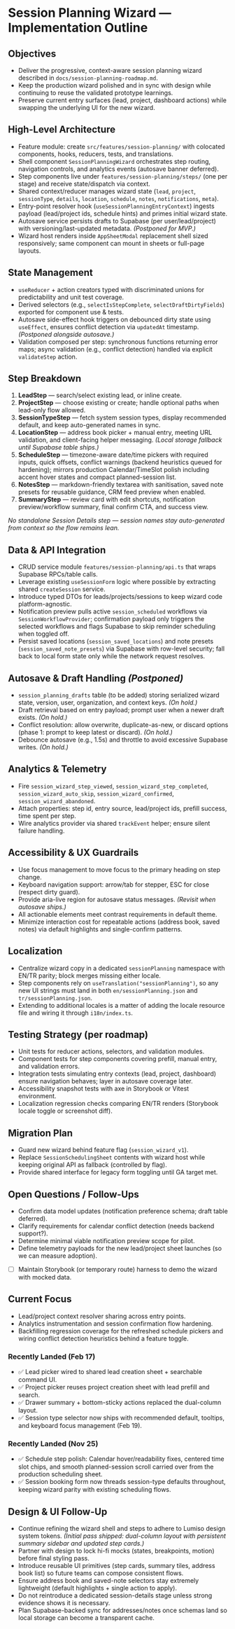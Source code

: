 # Session Planning Wizard — Implementation Outline

## Objectives
- Deliver the progressive, context-aware session planning wizard described in `docs/session-planning-roadmap.md`.
- Keep the production wizard polished and in sync with design while continuing to reuse the validated prototype learnings.
- Preserve current entry surfaces (lead, project, dashboard actions) while swapping the underlying UI for the new wizard.

## High-Level Architecture
- Feature module: create `src/features/session-planning/` with colocated components, hooks, reducers, tests, and translations.
- Shell component `SessionPlanningWizard` orchestrates step routing, navigation controls, and analytics events (autosave banner deferred).
- Step components live under `features/session-planning/steps/` (one per stage) and receive state/dispatch via context.
- Shared context/reducer manages wizard state (`lead`, `project`, `sessionType`, `details`, `location`, `schedule`, `notes`, `notifications`, `meta`).
- Entry-point resolver hook (`useSessionPlanningEntryContext`) ingests payload (lead/project ids, schedule hints) and primes initial wizard state.
- Autosave service persists drafts to Supabase (per user/lead/project) with versioning/last-updated metadata. *(Postponed for MVP.)*
- Wizard host renders inside `AppSheetModal` replacement shell sized responsively; same component can mount in sheets or full-page layouts.

## State Management
- `useReducer` + action creators typed with discriminated unions for predictability and unit test coverage.
- Derived selectors (e.g., `selectIsStepComplete`, `selectDraftDirtyFields`) exported for component use & tests.
- Autosave side-effect hook triggers on debounced dirty state using `useEffect`, ensures conflict detection via `updatedAt` timestamp. *(Postponed alongside autosave.)*
- Validation composed per step: synchronous functions returning error maps; async validation (e.g., conflict detection) handled via explicit `validateStep` action.

## Step Breakdown
1. **LeadStep** — search/select existing lead, or inline create.
2. **ProjectStep** — choose existing or create; handle optional paths when lead-only flow allowed.
3. **SessionTypeStep** — fetch system session types, display recommended default, and keep auto-generated names in sync.
4. **LocationStep** — address book picker + manual entry, meeting URL validation, and client-facing helper messaging. *(Local storage fallback until Supabase table ships.)*
5. **ScheduleStep** — timezone-aware date/time pickers with required inputs, quick offsets, conflict warnings (backend heuristics queued for hardening); mirrors production Calendar/TimeSlot polish including accent hover states and compact planned-session list.
6. **NotesStep** — markdown-friendly textarea with sanitisation, saved note presets for reusable guidance, CRM feed preview when enabled.
7. **SummaryStep** — review card with edit shortcuts, notification preview/workflow summary, final confirm CTA, and success view.

*No standalone Session Details step — session names stay auto-generated from context so the flow remains lean.*

## Data & API Integration
- CRUD service module `features/session-planning/api.ts` that wraps Supabase RPCs/table calls.
- Leverage existing `useSessionForm` logic where possible by extracting shared `createSession` service.
- Introduce typed DTOs for leads/projects/sessions to keep wizard code platform-agnostic.
- Notification preview pulls active `session_scheduled` workflows via `SessionWorkflowProvider`; confirmation payload only triggers the selected workflows and flags Supabase to skip reminder scheduling when toggled off.
- Persist saved locations (`session_saved_locations`) and note presets (`session_saved_note_presets`) via Supabase with row-level security; fall back to local form state only while the network request resolves.

## Autosave & Draft Handling *(Postponed)*
- `session_planning_drafts` table (to be added) storing serialized wizard state, version, user, organization, and context keys. *(On hold.)*
- Draft retrieval based on entry payload; prompt user when a newer draft exists. *(On hold.)*
- Conflict resolution: allow overwrite, duplicate-as-new, or discard options (phase 1: prompt to keep latest or discard). *(On hold.)*
- Debounce autosave (e.g., 1.5s) and throttle to avoid excessive Supabase writes. *(On hold.)*

## Analytics & Telemetry
- Fire `session_wizard_step_viewed`, `session_wizard_step_completed`, `session_wizard_auto_skip`, `session_wizard_confirmed`, `session_wizard_abandoned`.
- Attach properties: step id, entry source, lead/project ids, prefill success, time spent per step.
- Wire analytics provider via shared `trackEvent` helper; ensure silent failure handling.

## Accessibility & UX Guardrails
- Use focus management to move focus to the primary heading on step change.
- Keyboard navigation support: arrow/tab for stepper, ESC for close (respect dirty guard).
- Provide aria-live region for autosave status messages. *(Revisit when autosave ships.)*
- All actionable elements meet contrast requirements in default theme.
- Minimize interaction cost for repeatable actions (address book, saved notes) via default highlights and single-confirm patterns.

## Localization
- Centralize wizard copy in a dedicated `sessionPlanning` namespace with EN/TR parity; block merges missing either locale.
- Step components rely on `useTranslation("sessionPlanning")`, so any new UI strings must land in both `en/sessionPlanning.json` and `tr/sessionPlanning.json`.
- Extending to additional locales is a matter of adding the locale resource file and wiring it through `i18n/index.ts`.

## Testing Strategy (per roadmap)
- Unit tests for reducer actions, selectors, and validation modules.
- Component tests for step components covering prefill, manual entry, and validation errors.
- Integration tests simulating entry contexts (lead, project, dashboard) ensure navigation behaves; layer in autosave coverage later.
- Accessibility snapshot tests with axe in Storybook or Vitest environment.
- Localization regression checks comparing EN/TR renders (Storybook locale toggle or screenshot diff).

## Migration Plan
- Guard new wizard behind feature flag (`session_wizard_v1`).
- Replace `SessionSchedulingSheet` contents with wizard host while keeping original API as fallback (controlled by flag).
- Provide shared interface for legacy form toggling until GA target met.

## Open Questions / Follow-Ups
- Confirm data model updates (notification preference schema; draft table deferred).
- Clarify requirements for calendar conflict detection (needs backend support?).
- Determine minimal viable notification preview scope for pilot.
- Define telemetry payloads for the new lead/project sheet launches (so we can measure adoption).

- [ ] Maintain Storybook (or temporary route) harness to demo the wizard with mocked data.

## Current Focus
- Lead/project context resolver sharing across entry points.
- Analytics instrumentation and session confirmation flow hardening.
- Backfilling regression coverage for the refreshed schedule pickers and wiring conflict detection heuristics behind a feature toggle.

### Recently Landed (Feb 17)
- ✅ Lead picker wired to shared lead creation sheet + searchable command UI.
- ✅ Project picker reuses project creation sheet with lead prefill and search.
- ✅ Drawer summary + bottom-sticky actions replaced the dual-column layout.
- ✅ Session type selector now ships with recommended default, tooltips, and keyboard focus management (Feb 19).

### Recently Landed (Nov 25)
- ✅ Schedule step polish: Calendar hover/readability fixes, centered time slot chips, and smooth planned-session scroll carried over from the production scheduling sheet.
- ✅ Session booking form now threads session-type defaults throughout, keeping wizard parity with existing scheduling flows.

## Design & UI Follow-Up
- Continue refining the wizard shell and steps to adhere to Lumiso design system tokens. *(Initial pass shipped: dual-column layout with persistent summary sidebar and updated step cards.)*
- Partner with design to lock hi-fi mocks (states, breakpoints, motion) before final styling pass.
- Introduce reusable UI primitives (step cards, summary tiles, address book list) so future teams can compose consistent flows.
- Ensure address book and saved-note selectors stay extremely lightweight (default highlights + single action to apply).
- Do not reintroduce a dedicated session-details stage unless strong evidence shows it is necessary.
- Plan Supabase-backed sync for addresses/notes once schemas land so local storage can become a transparent cache.
